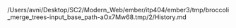 /Users/avni/Desktop/SC2/Modern_Web/ember/itp404/ember3/tmp/broccoli_merge_trees-input_base_path-aOx7Mw68.tmp/2/History.md